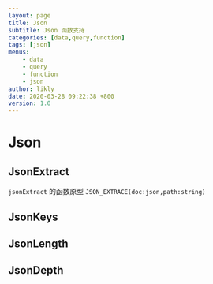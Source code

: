 ```yaml
---
layout: page
title: Json
subtitle: Json 函数支持
categories: [data,query,function]
tags: [json]
menus:
    - data
    - query
    - function
    - json
author: likly
date: 2020-03-28 09:22:38 +800
version: 1.0
---
```


# Json

## JsonExtract

`jsonExtract` 的函数原型 `JSON_EXTRACE(doc:json,path:string)`

## JsonKeys

## JsonLength

## JsonDepth
